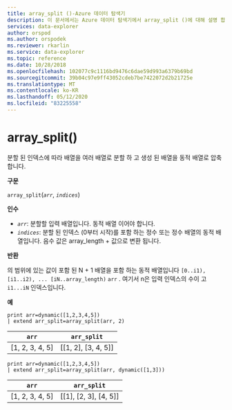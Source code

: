 ```yaml
---
title: array_split ()-Azure 데이터 탐색기
description: 이 문서에서는 Azure 데이터 탐색기에서 array_split ()에 대해 설명 합니다.
services: data-explorer
author: orspod
ms.author: orspodek
ms.reviewer: rkarlin
ms.service: data-explorer
ms.topic: reference
ms.date: 10/28/2018
ms.openlocfilehash: 102077c9c1116bd9476c6dae59d993a6379b69bd
ms.sourcegitcommit: 39b04c97e9ff43052cdeb7be7422072d2b21725e
ms.translationtype: MT
ms.contentlocale: ko-KR
ms.lasthandoff: 05/12/2020
ms.locfileid: "83225558"
---
```

# <a name="array_split"></a>array_split()

분할 된 인덱스에 따라 배열을 여러 배열로 분할 하 고 생성 된 배열을 동적 배열로 압축 합니다.

**구문**

`array_split`(*`arr`*, *`indices`*)

**인수**

* *`arr`*: 분할할 입력 배열입니다. 동적 배열 이어야 합니다.
* *`indices`*: 분할 된 인덱스 (0부터 시작)를 포함 하는 정수 또는 정수 배열의 동적 배열입니다. 음수 값은 array_length + 값으로 변환 됩니다.

**반환**

의 범위에 있는 값이 포함 된 N + 1 배열을 포함 하는 동적 배열입니다 `[0..i1), [i1..i2), ... [iN..array_length)` `arr` . 여기서 n은 입력 인덱스의 수이 고 `i1...iN` 인덱스입니다.

**예**

<!-- csl: https://help.kusto.windows.net:443/Samples -->
```kusto
print arr=dynamic([1,2,3,4,5]) 
| extend arr_split=array_split(arr, 2)
```

|`arr`|`arr_split`|
|---|---|
|[1, 2, 3, 4, 5]|[[1, 2], [3, 4, 5]]|

<!-- csl: https://help.kusto.windows.net:443/Samples -->
```kusto
print arr=dynamic([1,2,3,4,5]) 
| extend arr_split=array_split(arr, dynamic([1,3]))
```

|`arr`|`arr_split`|
|---|---|
|[1, 2, 3, 4, 5]|[[1], [2, 3], [4, 5]]|

